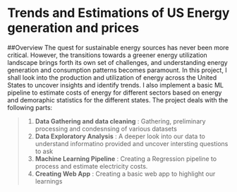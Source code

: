 # Trends and Estimations of US Energy generation and prices

##Overview
The quest for sustainable energy sources has never been more critical. However, the transitions towards a greener energy utilization landscape brings forth its own set of challenges, and understanding energy generation and consumption patterns becomes paramount. 
In this project, I shall look into the production and utilization of energy across the United States to uncover insights and identify trends. I also implement a basic ML pipeline to estimate costs of energy for different sectors based on energy and demoraphic statistics for the different states.
The project deals with the following parts:
>	1. **Data Gathering and data cleaning** : Gathering, preliminary processing and condesnsing of various datasets
>	2. **Data Exploratory Analysis** : A deeper look into our data to understand informatino provided and uncover intersting questions to ask
>	3. **Machine Learning Pipeline** : Creating a Regression pipeline to process and estimate electricity costs.
>	4. **Creating Web App** :  Creating a basic web app to highlight our learnings 
